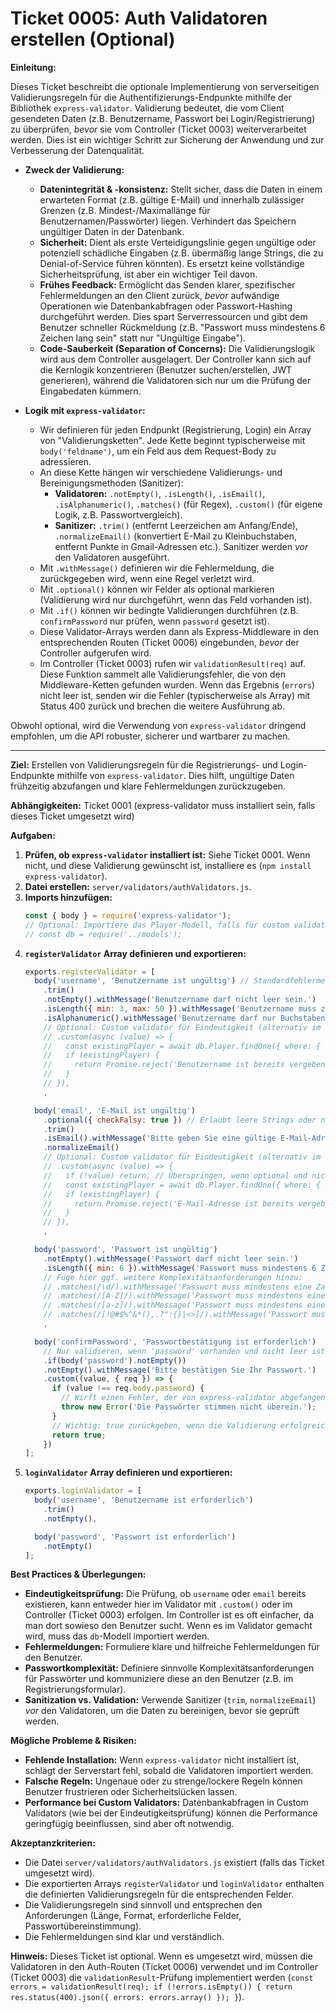 # Ticket 0005: Auth Validatoren erstellen (Optional)

**Einleitung:**

Dieses Ticket beschreibt die optionale Implementierung von serverseitigen Validierungsregeln für die Authentifizierungs-Endpunkte mithilfe der Bibliothek `express-validator`. Validierung bedeutet, die vom Client gesendeten Daten (z.B. Benutzername, Passwort bei Login/Registrierung) zu überprüfen, *bevor* sie vom Controller (Ticket 0003) weiterverarbeitet werden. Dies ist ein wichtiger Schritt zur Sicherung der Anwendung und zur Verbesserung der Datenqualität.

*   **Zweck der Validierung:**
    *   **Datenintegrität & -konsistenz:** Stellt sicher, dass die Daten in einem erwarteten Format (z.B. gültige E-Mail) und innerhalb zulässiger Grenzen (z.B. Mindest-/Maximallänge für Benutzernamen/Passwörter) liegen. Verhindert das Speichern ungültiger Daten in der Datenbank.
    *   **Sicherheit:** Dient als erste Verteidigungslinie gegen ungültige oder potenziell schädliche Eingaben (z.B. übermäßig lange Strings, die zu Denial-of-Service führen könnten). Es ersetzt keine vollständige Sicherheitsprüfung, ist aber ein wichtiger Teil davon.
    *   **Frühes Feedback:** Ermöglicht das Senden klarer, spezifischer Fehlermeldungen an den Client zurück, *bevor* aufwändige Operationen wie Datenbankabfragen oder Passwort-Hashing durchgeführt werden. Dies spart Serverressourcen und gibt dem Benutzer schneller Rückmeldung (z.B. "Passwort muss mindestens 6 Zeichen lang sein" statt nur "Ungültige Eingabe").
    *   **Code-Sauberkeit (Separation of Concerns):** Die Validierungslogik wird aus dem Controller ausgelagert. Der Controller kann sich auf die Kernlogik konzentrieren (Benutzer suchen/erstellen, JWT generieren), während die Validatoren sich nur um die Prüfung der Eingabedaten kümmern.

*   **Logik mit `express-validator`:**
    *   Wir definieren für jeden Endpunkt (Registrierung, Login) ein Array von "Validierungsketten". Jede Kette beginnt typischerweise mit `body('feldname')`, um ein Feld aus dem Request-Body zu adressieren.
    *   An diese Kette hängen wir verschiedene Validierungs- und Bereinigungsmethoden (Sanitizer):
        *   **Validatoren:** `.notEmpty()`, `.isLength()`, `.isEmail()`, `.isAlphanumeric()`, `.matches()` (für Regex), `.custom()` (für eigene Logik, z.B. Passwortvergleich).
        *   **Sanitizer:** `.trim()` (entfernt Leerzeichen am Anfang/Ende), `.normalizeEmail()` (konvertiert E-Mail zu Kleinbuchstaben, entfernt Punkte in Gmail-Adressen etc.). Sanitizer werden *vor* den Validatoren ausgeführt.
    *   Mit `.withMessage()` definieren wir die Fehlermeldung, die zurückgegeben wird, wenn eine Regel verletzt wird.
    *   Mit `.optional()` können wir Felder als optional markieren (Validierung wird nur durchgeführt, wenn das Feld vorhanden ist).
    *   Mit `.if()` können wir bedingte Validierungen durchführen (z.B. `confirmPassword` nur prüfen, wenn `password` gesetzt ist).
    *   Diese Validator-Arrays werden dann als Express-Middleware in den entsprechenden Routen (Ticket 0006) eingebunden, *bevor* der Controller aufgerufen wird.
    *   Im Controller (Ticket 0003) rufen wir `validationResult(req)` auf. Diese Funktion sammelt alle Validierungsfehler, die von den Middleware-Ketten gefunden wurden. Wenn das Ergebnis (`errors`) nicht leer ist, senden wir die Fehler (typischerweise als Array) mit Status 400 zurück und brechen die weitere Ausführung ab.

Obwohl optional, wird die Verwendung von `express-validator` dringend empfohlen, um die API robuster, sicherer und wartbarer zu machen.

---

**Ziel:** Erstellen von Validierungsregeln für die Registrierungs- und Login-Endpunkte mithilfe von `express-validator`. Dies hilft, ungültige Daten frühzeitig abzufangen und klare Fehlermeldungen zurückzugeben.

**Abhängigkeiten:** Ticket 0001 (express-validator muss installiert sein, falls dieses Ticket umgesetzt wird)

**Aufgaben:**

1.  **Prüfen, ob `express-validator` installiert ist:** Siehe Ticket 0001. Wenn nicht, und diese Validierung gewünscht ist, installiere es (`npm install express-validator`).
2.  **Datei erstellen:** `server/validators/authValidators.js`.
3.  **Imports hinzufügen:**
    ```javascript
    const { body } = require('express-validator');
    // Optional: Importiere das Player-Modell, falls für custom validators benötigt (z.B. Eindeutigkeitsprüfung)
    // const db = require('../models');
    ```
4.  **`registerValidator` Array definieren und exportieren:**
    ```javascript
    exports.registerValidator = [
      body('username', 'Benutzername ist ungültig') // Standardfehlermeldung für die Kette
        .trim()
        .notEmpty().withMessage('Benutzername darf nicht leer sein.')
        .isLength({ min: 3, max: 50 }).withMessage('Benutzername muss zwischen 3 und 50 Zeichen lang sein.')
        .isAlphanumeric().withMessage('Benutzername darf nur Buchstaben und Zahlen enthalten.')
        // Optional: Custom validator für Eindeutigkeit (alternativ im Controller prüfen)
        // .custom(async (value) => {
        //   const existingPlayer = await db.Player.findOne({ where: { username: value } });
        //   if (existingPlayer) {
        //     return Promise.reject('Benutzername ist bereits vergeben.');
        //   }
        // }),
        ,

      body('email', 'E-Mail ist ungültig')
        .optional({ checkFalsy: true }) // Erlaubt leere Strings oder null/undefined
        .trim()
        .isEmail().withMessage('Bitte geben Sie eine gültige E-Mail-Adresse ein.')
        .normalizeEmail()
        // Optional: Custom validator für Eindeutigkeit (alternativ im Controller prüfen)
        // .custom(async (value) => {
        //   if (!value) return; // Überspringen, wenn optional und nicht angegeben
        //   const existingPlayer = await db.Player.findOne({ where: { email: value } });
        //   if (existingPlayer) {
        //     return Promise.reject('E-Mail-Adresse ist bereits vergeben.');
        //   }
        // }),
        ,

      body('password', 'Passwort ist ungültig')
        .notEmpty().withMessage('Passwort darf nicht leer sein.')
        .isLength({ min: 6 }).withMessage('Passwort muss mindestens 6 Zeichen lang sein.')
        // Füge hier ggf. weitere Komplexitätsanforderungen hinzu:
        // .matches(/\d/).withMessage('Passwort muss mindestens eine Zahl enthalten.')
        // .matches(/[A-Z]/).withMessage('Passwort muss mindestens einen Großbuchstaben enthalten.')
        // .matches(/[a-z]/).withMessage('Passwort muss mindestens einen Kleinbuchstaben enthalten.')
        // .matches(/[!@#$%^&*(),.?":{}|<>]/).withMessage('Passwort muss mindestens ein Sonderzeichen enthalten.')
        ,

      body('confirmPassword', 'Passwortbestätigung ist erforderlich')
        // Nur validieren, wenn 'password' vorhanden und nicht leer ist
        .if(body('password').notEmpty())
        .notEmpty().withMessage('Bitte bestätigen Sie Ihr Passwort.')
        .custom((value, { req }) => {
          if (value !== req.body.password) {
            // Wirft einen Fehler, der von express-validator abgefangen wird
            throw new Error('Die Passwörter stimmen nicht überein.');
          }
          // Wichtig: true zurückgeben, wenn die Validierung erfolgreich ist
          return true;
        })
    ];
    ```
5.  **`loginValidator` Array definieren und exportieren:**
    ```javascript
    exports.loginValidator = [
      body('username', 'Benutzername ist erforderlich')
        .trim()
        .notEmpty(),

      body('password', 'Passwort ist erforderlich')
        .notEmpty()
    ];
    ```

**Best Practices & Überlegungen:**

*   **Eindeutigkeitsprüfung:** Die Prüfung, ob `username` oder `email` bereits existieren, kann entweder hier im Validator mit `.custom()` oder im Controller (Ticket 0003) erfolgen. Im Controller ist es oft einfacher, da man dort sowieso den Benutzer sucht. Wenn es im Validator gemacht wird, muss das `db`-Modell importiert werden.
*   **Fehlermeldungen:** Formuliere klare und hilfreiche Fehlermeldungen für den Benutzer.
*   **Passwortkomplexität:** Definiere sinnvolle Komplexitätsanforderungen für Passwörter und kommuniziere diese an den Benutzer (z.B. im Registrierungsformular).
*   **Sanitization vs. Validation:** Verwende Sanitizer (`trim`, `normalizeEmail`) *vor* den Validatoren, um die Daten zu bereinigen, bevor sie geprüft werden.

**Mögliche Probleme & Risiken:**

*   **Fehlende Installation:** Wenn `express-validator` nicht installiert ist, schlägt der Serverstart fehl, sobald die Validatoren importiert werden.
*   **Falsche Regeln:** Ungenaue oder zu strenge/lockere Regeln können Benutzer frustrieren oder Sicherheitslücken lassen.
*   **Performance bei Custom Validators:** Datenbankabfragen in Custom Validators (wie bei der Eindeutigkeitsprüfung) können die Performance geringfügig beeinflussen, sind aber oft notwendig.

**Akzeptanzkriterien:**

*   Die Datei `server/validators/authValidators.js` existiert (falls das Ticket umgesetzt wird).
*   Die exportierten Arrays `registerValidator` und `loginValidator` enthalten die definierten Validierungsregeln für die entsprechenden Felder.
*   Die Validierungsregeln sind sinnvoll und entsprechen den Anforderungen (Länge, Format, erforderliche Felder, Passwortübereinstimmung).
*   Die Fehlermeldungen sind klar und verständlich.

**Hinweis:** Dieses Ticket ist optional. Wenn es umgesetzt wird, müssen die Validatoren in den Auth-Routen (Ticket 0006) verwendet und im Controller (Ticket 0003) die `validationResult`-Prüfung implementiert werden (`const errors = validationResult(req); if (!errors.isEmpty()) { return res.status(400).json({ errors: errors.array() }); }`).